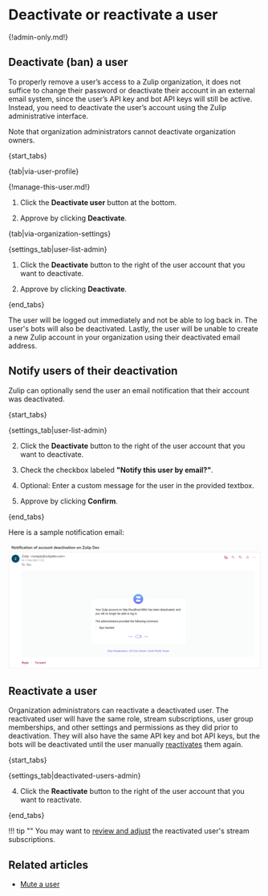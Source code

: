 # Deactivate or reactivate a user

{!admin-only.md!}

## Deactivate (ban) a user

To properly remove a user’s access to a Zulip organization, it does not
suffice to change their password or deactivate their account in an external
email system, since the user’s API key and bot API keys will still be
active. Instead, you need to deactivate the user’s account using the Zulip
administrative interface.

Note that organization administrators cannot deactivate organization owners.

{start_tabs}

{tab|via-user-profile}

{!manage-this-user.md!}

1. Click the **Deactivate user** button at the bottom.

1. Approve by clicking **Deactivate**.

{tab|via-organization-settings}

{settings_tab|user-list-admin}

1. Click the **Deactivate** button to the right of the user account that you
   want to deactivate.

1. Approve by clicking **Deactivate**.

{end_tabs}

The user will be logged out immediately and not be able to log back in. The
user's bots will also be deactivated. Lastly, the user will be unable to
create a new Zulip account in your organization using their deactivated
email address.

## Notify users of their deactivation

Zulip can optionally send the user an email notification that their account was deactivated.

{start_tabs}

{settings_tab|user-list-admin}

 2. Click the **Deactivate** button to the right of the user account that you
want to deactivate.

 3. Check the checkbox labeled **"Notify this user by email?"**.

 4. Optional: Enter a custom message for the user in the provided textbox.

 3. Approve by clicking **Confirm**.

{end_tabs}

Here is a sample notification email:

<img src="/static/images/help/deactivate-user-email.png" alt="view-of-admin" width="800"/>

## Reactivate a user

Organization administrators can reactivate a deactivated user. The reactivated
user will have the same role, stream subscriptions, user group memberships, and
other settings and permissions as they did prior to deactivation. They will also
have the same API key and bot API keys, but the bots will be deactivated until
the user manually [reactivates](deactivate-or-reactivate-a-bot) them again.

{start_tabs}

{settings_tab|deactivated-users-admin}

4. Click the **Reactivate** button to the right of the user account that you
want to reactivate.

{end_tabs}

!!! tip ""
    You may want to [review and adjust](/help/manage-user-stream-subscriptions)
    the reactivated user's stream subscriptions.

## Related articles

* [Mute a user](/help/mute-a-user)
